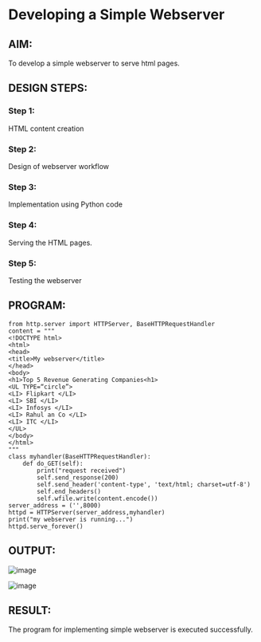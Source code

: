 # Developing a Simple Webserver
## AIM:
To develop a simple webserver to serve html pages.

## DESIGN STEPS:
### Step 1: 
HTML content creation
### Step 2:
Design of webserver workflow
### Step 3:
Implementation using Python code
### Step 4:
Serving the HTML pages.
### Step 5:
Testing the webserver

## PROGRAM:
    from http.server import HTTPServer, BaseHTTPRequestHandler
    content = """
    <!DOCTYPE html>
    <html>
    <head>
    <title>My webserver</title>
    </head>
    <body>
    <h1>Top 5 Revenue Generating Companies<h1>
    <UL TYPE=“circle”>
    <LI> Flipkart </LI>    
    <LI> SBI </LI>
    <LI> Infosys </LI>
    <LI> Rahul an Co </LI>
    <LI> ITC </LI>
    </UL>
    </body>
    </html>
    """
    class myhandler(BaseHTTPRequestHandler):
        def do_GET(self):
            print("request received")
            self.send_response(200)
            self.send_header('content-type', 'text/html; charset=utf-8')
            self.end_headers()
            self.wfile.write(content.encode())
    server_address = ('',8000)
    httpd = HTTPServer(server_address,myhandler)
    print("my webserver is running...")
    httpd.serve_forever()

## OUTPUT:
![image](https://github.com/rahulramakrishnann/Exp1-simple-web-server/assets/143045415/23bc2003-3163-4348-8eec-9d3de95edaf0)

![image](https://github.com/rahulramakrishnann/Exp1-simple-web-server/assets/143045415/93eb801d-48a2-4129-bef0-390888641121)

## RESULT:
The program for implementing simple webserver is executed successfully.
